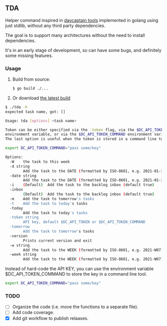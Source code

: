 ## TDA

Helper command inspired in [daycaptain tools](https://github.com/daycaptain/tools/) implemented in golang using just 
stdlib, without any third party dependencies.

The goal is to support many architectures without the need to install dependencies.

It's in an early stage of development, so can have some bugs, and definitely some missing features.

### Usage

1. Build from source:
    ```sh
    $ go build ./...
    ```
2. Or download [the latest build](https://github.com/szaffarano/daycaptain-tools-go/releases)

```sh
$ ./tda -h
expected task name, got: []

Usage: tda [options] <task name>

Token can be either specified via the -token flag, via the $DC_API_TOKEN 
environment variable, or via the $DC_API_TOKEN_COMMAND environment variable.
The last option is useful when the token is stored in a command line tool, e.g.

export DC_API_TOKEN_COMMAND="pass some/key"

Options:
  -W	the task to this week
  -d string
    	Add the task to the DATE (formatted by ISO-8601, e.g. 2021-01-31)
  -date string
    	Add the task to the DATE (formatted by ISO-8601, e.g. 2021-01-31)
  -i	(Default)  Add the task to the backlog inbox (default true)
  -inbox
    	(Default)  Add the task to the backlog inbox (default true)
  -m	Add the task to tomorrow's tasks
  -t	Add the task to today's tasks
  -today
    	Add the task to today's tasks
  -token string
    	API key, default $DC_API_TOKEN or $DC_API_TOKEN_COMMAND
  -tomorrow
    	Add the task to tomorrow's tasks
  -version
    	Prints current version and exit
  -w string
    	Add the task to the WEEK (formatted by ISO-8601, e.g. 2021-W07)
  -week string
    	Add the task to the WEEK (formatted by ISO-8601, e.g. 2021-W07)
```

Instead of hard-code the API KEY, you can use the environment variable $DC_API_TOKEN_COMMAND to store the key in a 
command line tool.

```sh
export DC_API_TOKEN_COMMAND="pass some/key"
```

### TODO

- [ ] Organize the code (i.e. move the functions to a separate file).
- [ ] Add code coverage.
- [x] Add git workflow to publish relaases.

